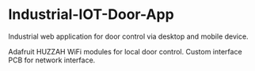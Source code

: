 # Industrial-IOT-Door-App

Industrial web application for door control via desktop and mobile device.

Adafruit HUZZAH WiFi modules for local door control.
Custom interface PCB for network interface.
